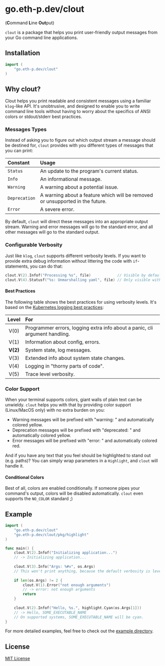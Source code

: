 # go.eth-p.dev/clout
(**C**ommand **L**ine **Out**put)

`clout` is a package that helps you print user-friendly output messages from your Go command line applications.


## Installation

```go
import (
    "go.eth-p.dev/clout"
)
```

## Why clout?

Clout helps you print readable and consistent messages using a familiar `klog`-like API. It's unobtrusive, and designed to enable you to write command line tools without having to worry about the specifics of ANSI colors or stdout/stderr best practices.

### Messages Types

Instead of asking you to figure out which output stream a message should be destined for, `clout` provides with you different types of messages that you can print:

|Constant|Usage|
|:--|:--|
|`Status`|An update to the program's current status.|
|`Info`|An informational message.|
|`Warning`|A warning about a potential issue.|
|`Deprecation`|A warning about a feature which will be removed or unsupported in the future.|
|`Error`|A severe error.|

By default, `clout` will direct these messages into an appropriate output stream. Warning and error messages will go to the standard error, and all other messages will go to the standard output.  

### Configurable Verbosity

Just like `klog`, `clout` supports different verbosity levels. If you want to provide extra debug information without littering the code with `if`-statements, you can do that:

```go
clout.V(2).Infof("Processing %s", file)            // Visible by default.
clout.V(4).Statusf("%s: Unmarshalling yaml", file) // Only visible with verbosity 4 or higher.
```

#### Best Practices

The following table shows the best practices for using verbosity levels. It's based on the [Kubernetes logging best practices](https://github.com/kubernetes/community/blob/master/contributors/devel/sig-instrumentation/logging.md):

|Level|For|
|:-:|:--|
|V(0)|Programmer errors, logging extra info about a panic, cli argument handling.|
|V(1)|Information about config, errors.|
|**V(2)**|System state, log messages.|
|V(3)|Extended info about system state changes.|
|V(4)|Logging in "thorny parts of code".|
|V(5)|Trace level verbosity.|

### Color Support

When your terminal supports colors, giant walls of plain text can be unwieldy. `clout` helps you with that by providing color support (Linux/MacOS only) with no extra burden on you:

- Warning messages will be prefixed with "warning: " and automatically colored yellow.
- Deprecation messages will be prefixed with "deprecated: " and automatically colored yellow.
- Error messages will be prefixed with "error: " and automatically colored red.

And if you have any text that you feel should be highlighted to stand out (e.g. paths)? You can simply wrap parameters in a `Highlight`, and `clout` will handle it. 

#### Conditional Colors

Best of all, colors are enabled conditionally. If someone pipes your command's output, colors will be disabled automatically. `clout` even supports the `NO_COLOR` standard ;)



## Example

```go
import (
    "go.eth-p.dev/clout"
    "go.eth-p.dev/clout/pkg/highlight"
)

func main() {
    clout.V(2).Infof("Initializing application...")
    // -> Initializing application...
    
    clout.V(3).Info("Args: %#v", os.Args)
    // This won't print anything, because the default verbosity is level 2.
	
    if len(os.Args) != 2 {
        clout.V(1).Error("not enough arguments")
        // -> error: not enough arguments
        return
    }
    
    clout.V(2).Infof("Hello, %s.", highlight.Cyan(os.Args[1]))
    // -> Hello, SOME_EXECUTABLE_NAME
    // On supported systems, SOME_EXECUTABLE_NAME will be cyan.
}
```

For more detailed examples, feel free to check out the [example directory](example).


## License

[MIT License](LICENSE.md)

